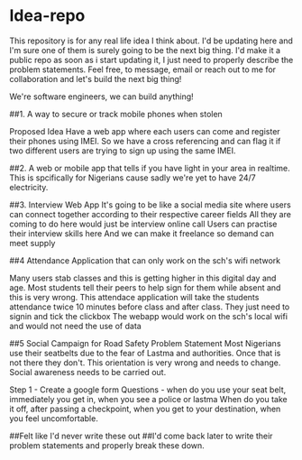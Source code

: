 # Idea-repo
This repository is for any real life idea I think about. I'd be updating here and I'm sure one of them is surely going to be the next big thing.
I'd make it a public repo as soon as i start updating it, I just need to properly describe the problem statements.
Feel free, to message, email or reach out to me for collaboration and let's build the next big thing!

We're software engineers, we can build anything!


##1. A way to secure or track mobile phones when stolen

Proposed Idea
Have a web app where each users can come and register their phones using IMEI.
So we have a cross referencing and can flag it if two different users are trying to sign up using the same IMEI.



##2. A web or mobile app that tells if you have light in your area in realtime.
This is spcifically for Nigerians cause sadly we're yet to have 24/7 electricity.


##3. Interview Web App
It's going to be like a social media site where users can connect together according to their respective career fields
All they are coming to do here would just be interview online call
Users can practise their interview skills here
And we can make it freelance so demand can meet supply



##4 Attendance Application that can only work on the sch's wifi network

Many users stab classes and this is getting higher in this digital day and age. Most students tell their peers to help sign for them while absent and this is very wrong.
This attendace application will take the students attendance twice 10 minutes before class and after class.
They just need to signin and tick the clickbox
The webapp would work on the sch's local wifi and would not need the use of data


##5 Social Campaign for Road Safety
Problem Statement
Most Nigerians use their seatbelts due to the fear of Lastma and authorities. Once that is not there they don't.
This orientation is very wrong and needs to change.
Social awareness needs to be carried out.

Step 1 - Create a google form
Questions - when do you use your seat belt, immediately you get in, when you see a police or lastma
When do you take it off, after passing a checkpoint, when you get to your destination, when you feel uncomfortable.





##Felt like I'd never write these out
##I'd come back later to write their problem statements and properly break these down.
